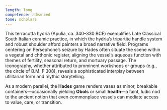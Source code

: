 ```yaml
---
length: long
competence: advanced
tone: scholars
---
```

This terracotta hydria (Apulia, ca. 340–330 BCE) exemplifies Late Classical South Italian ceramic practice, in which the hydria’s tripartite handle system and robust shoulder afford painters a broad narrative field. Programs centering on Persephone’s seizure by Hades often situate the scene within a vegetal and chthonic register, aligning the vessel’s aqueous function with themes of fertility, seasonal return, and mortuary passage. The iconography, whether attributed to prominent workshops or groups (e.g., the circle of B.M. F 308), reveals a sophisticated interplay between utilitarian form and mythic storytelling.

<!-- more -->

As a modern parallel, the **Hades** game renders vases as minor, breakable containers—occasionally yielding **Obols** or small **health**—a faint, ludic nod to the ancient notion that even commonplace vessels can mediate access to value, care, or transition.
